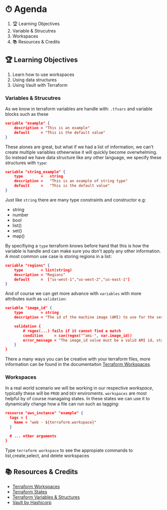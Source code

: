 # ⏱ Agenda

1. 🏆 Learning Objectives
1. Variable & Strucutres
1. Workspaces
1. 📚 Resources & Credits

## 🏆 Learning Objectives

1. Learn how to use workspaces
1. Using data structures
1. Using Vault with Terraform

### Variables & Strucutres

As we know in terraform variables are handle with: `.tfvars` and variable blocks such as these

```json
variable "example" {
    description = "This is an example"
    default     = "This is the default value"
}
```

These alones are great, but what if we had a list of information, we can't create multiple variables othewrwise it will quickly become overwhelming. So instead we have data structure like any other language, we specify these structures with `type`:

```json
variable "string_example" {
    type        =   string
    description =   "This is an example of string type"
    default     =   "This is the default value"
}
```

Just like `string` there are many type constraints and constructor e.g: 

* string
* number
* bool
* list(<type>)
* set(<type>)
* map(<type>)

By specifiying a `type` terraform knows before hand that this is how the variable is handle and can make sure you don't apply any other information. A most common use case is storing regions in a list:

```json
variable "regions" {
    type        = list(string)
    description = "Regions"
    default     =  ["us-west-1","us-west-2","us-east-1"]
}
```

And of course we can get more advance with `variables` with more attributes such as `validation`:

```json
variable "image_id" {
    type        = string
    description = "The id of the machine image (AMI) to use for the server."

    validation {
        # regex(...) fails if it cannot find a match
        condition     = can(regex("^ami-", var.image_id))
        error_message = "The image_id value must be a valid AMI id, starting with \"ami-\"."
    }
}
```

There a many ways you can be creative with your terraform files, more information can be found in the documentaiton [Terraform Workspaces](https://www.terraform.io/docs/cloud/workspaces/index.html). 

### Workspaces

In a real world scenario we will be working in our respective *workspace*, typically these will be `PROD` and `DEV` enviroments. `workspaces` are most helpful by of course managaing states. In these states we can use it to dynamically change how a file can run such as tagging:

```json
resource "aws_instance" "example" {
  tags = {
    Name = "web - ${terraform.workspace}"
  }

  # ... other arguments
}
```

Type `terraform workspace` to see the appropiate commands to list,create,select, and delete workspaces


## 📚 Resources & Credits

* [Terraform Workspaces](https://www.terraform.io/docs/cli/workspaces/index.html)
* [Terraform States](https://www.terraform.io/docs/state/workspaces.html)
* [Terraform Variables & Structures](https://www.terraform.io/docs/configuration/variables.html)
* [Vault by Hashicorp](https://learn.hashicorp.com/vault)